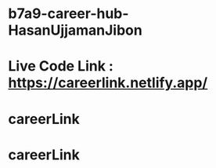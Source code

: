 # b7a9-career-hub-HasanUjjamanJibon

# Live Code Link : https://careerlink.netlify.app/
# careerLink
# careerLink
